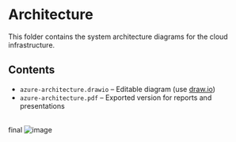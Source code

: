 # Architecture
This folder contains the system architecture diagrams for the cloud infrastructure.

## Contents
- `azure-architecture.drawio` – Editable diagram (use [draw.io](https://app.diagrams.net))
- `azure-architecture.pdf` – Exported version for reports and presentations

\
final 
![image](https://github.com/user-attachments/assets/163f6912-b899-489f-9194-f4e09a134098)
